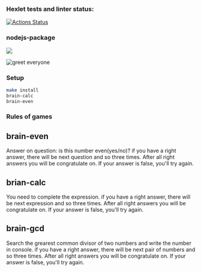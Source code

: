 ### Hexlet tests and linter status:
[![Actions Status](https://github.com/stoganych/frontend-project-lvl1/workflows/hexlet-check/badge.svg)](https://github.com/stoganych/frontend-project-lvl1/actions)

### nodejs-package
<a href="https://codeclimate.com/github/codeclimate/codeclimate/maintainability"><img src="https://api.codeclimate.com/v1/badges/a99a88d28ad37a79dbf6/maintainability" /></a>

![greet everyone](https://github.com/stoganych/frontend-project-lvl1/actions/workflows/node-check.yml/badge.svg)

### Setup 

```sh
make install
brain-calc
brain-even
```

### Rules of games

## brain-even

Answer on question: is this number even(yes/no)? if you have a right answer, there will be next question and so three times. After all right answers you will be congratulate on. If your answer is false, you'll try again.

## brian-calc

You need to complete the expression. if you have a right answer, there will be next expression and so three times. After all right answers you will be congratulate on. If your answer is false, you'll try again.

## brain-gcd

Search the grearest common divisor of two numbers and write the number in console. if you have a right answer, there will be next pair of numbers and so three times. After all right answers you will be congratulate on. If your answer is false, you'll try again.
